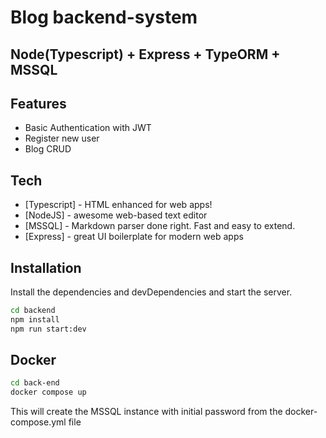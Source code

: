 # Blog backend-system
## Node(Typescript) + Express + TypeORM + MSSQL


## Features

- Basic Authentication with JWT
- Register new user
- Blog CRUD

## Tech

- [Typescript] - HTML enhanced for web apps!
- [NodeJS] - awesome web-based text editor
- [MSSQL] - Markdown parser done right. Fast and easy to extend.
- [Express] - great UI boilerplate for modern web apps

## Installation

Install the dependencies and devDependencies and start the server.

```sh
cd backend
npm install
npm run start:dev
```

## Docker
```sh
cd back-end
docker compose up
```
This will create the MSSQL instance with initial password from the docker-compose.yml file
